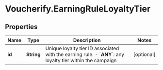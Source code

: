# Voucherify.EarningRuleLoyaltyTier

## Properties

Name | Type | Description | Notes
------------ | ------------- | ------------- | -------------
**id** | **String** | Unique loyalty tier ID associated with the earning rule.      - &#x60;__ANY__&#x60;: any loyalty tier within the campaign | [optional] 


